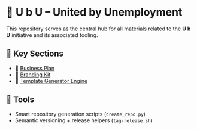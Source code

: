 # 🐝 U b U – United by Unemployment

This repository serves as the central hub for all materials related to the **U b U** initiative and its associated tooling.

## 📂 Key Sections

- 📄 [Business Plan](./business_plan/README.md)
- 🎨 [Branding Kit](./branding_kit/UbU_UnitedByUnemployment.md)
- 🧩 [Template Generator Engine](./template_generator/README.md)

## 🔧 Tools

- Smart repository generation scripts (`create_repo.py`)
- Semantic versioning + release helpers (`tag-release.sh`)


